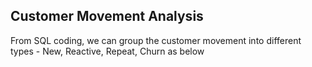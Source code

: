 Customer Movement Analysis
----------------------------------------------------------
From SQL coding, we can group the customer movement into different types - New, Reactive, Repeat, Churn as below
